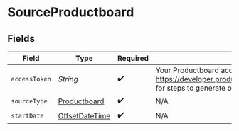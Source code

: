 # SourceProductboard


## Fields

| Field                                                                                                                      | Type                                                                                                                       | Required                                                                                                                   | Description                                                                                                                |
| -------------------------------------------------------------------------------------------------------------------------- | -------------------------------------------------------------------------------------------------------------------------- | -------------------------------------------------------------------------------------------------------------------------- | -------------------------------------------------------------------------------------------------------------------------- |
| `accessToken`                                                                                                              | *String*                                                                                                                   | :heavy_check_mark:                                                                                                         | Your Productboard access token. See https://developer.productboard.com/reference/authentication for steps to generate one. |
| `sourceType`                                                                                                               | [Productboard](../../models/shared/Productboard.md)                                                                        | :heavy_check_mark:                                                                                                         | N/A                                                                                                                        |
| `startDate`                                                                                                                | [OffsetDateTime](https://docs.oracle.com/javase/8/docs/api/java/time/OffsetDateTime.html)                                  | :heavy_check_mark:                                                                                                         | N/A                                                                                                                        |